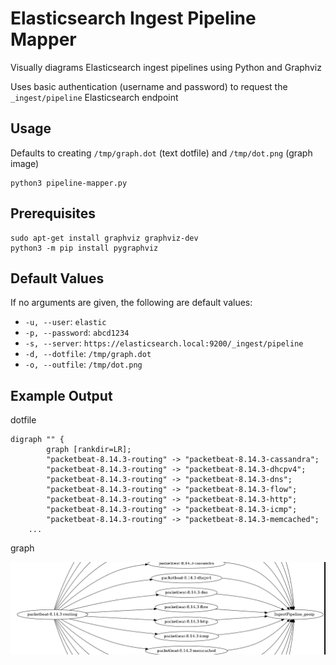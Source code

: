 # Elasticsearch Ingest Pipeline Mapper
Visually diagrams Elasticsearch ingest pipelines using Python and Graphviz

Uses basic authentication (username and password) to request the `_ingest/pipeline` Elasticsearch endpoint

## Usage

Defaults to creating `/tmp/graph.dot` (text dotfile) and `/tmp/dot.png` (graph image)

```
python3 pipeline-mapper.py
```

## Prerequisites

```
sudo apt-get install graphviz graphviz-dev
python3 -m pip install pygraphviz
```

## Default Values

If no arguments are given, the following are default values:

- `-u, --user`: `elastic`
- `-p, --password`: `abcd1234`
- `-s, --server`: `https://elasticsearch.local:9200/_ingest/pipeline`
- `-d, --dotfile`: `/tmp/graph.dot`
- `-o, --outfile`: `/tmp/dot.png`

## Example Output

dotfile
```
digraph "" {
        graph [rankdir=LR];
        "packetbeat-8.14.3-routing" -> "packetbeat-8.14.3-cassandra";
        "packetbeat-8.14.3-routing" -> "packetbeat-8.14.3-dhcpv4";
        "packetbeat-8.14.3-routing" -> "packetbeat-8.14.3-dns";
        "packetbeat-8.14.3-routing" -> "packetbeat-8.14.3-flow";
        "packetbeat-8.14.3-routing" -> "packetbeat-8.14.3-http";
        "packetbeat-8.14.3-routing" -> "packetbeat-8.14.3-icmp";
        "packetbeat-8.14.3-routing" -> "packetbeat-8.14.3-memcached";
	...
```

graph

![example](https://github.com/bonifield/elasticsearch-ingest-pipeline-mapper/blob/main/example.PNG)
